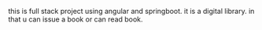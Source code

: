 this is full stack project using angular and springboot.
it is a digital library. in that u can issue a book or can read book.
